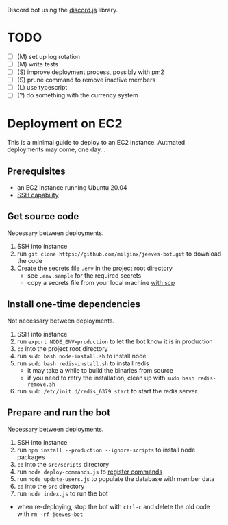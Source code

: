Discord bot using the [discord.js](https://github.com/discordjs/discord.js) library.

# TODO

- [ ] (M) set up log rotation
- [ ] (M) write tests
- [ ] (S) improve deployment process, possibly with pm2
- [ ] (S) prune command to remove inactive members
- [ ] (L) use typescript
- [ ] (?) do something with the currency system

# Deployment on EC2

This is a minimal guide to deploy to an EC2 instance. Autmated deployments may come, one day...

## Prerequisites

- an EC2 instance running Ubuntu 20.04
- [SSH capability](https://docs.aws.amazon.com/AWSEC2/latest/UserGuide/AccessingInstancesLinux.html#AccessingInstancesLinuxSSHClient)

## Get source code

Necessary between deployments.

1. SSH into instance
2. run `git clone https://github.com/miljinx/jeeves-bot.git` to download the code
3. Create the secrets file `.env` in the project root directory
   - see `.env.sample` for the required secrets
   - copy a secrets file from your local machine [with scp](https://docs.aws.amazon.com/AWSEC2/latest/UserGuide/AccessingInstancesLinux.html#AccessingInstancesLinuxSCP)

## Install one-time dependencies

Not necessary between deployments.

1. SSH into instance
2. run `export NODE_ENV=production` to let the bot know it is in production
3. `cd` into the project root directory
4. run `sudo bash node-install.sh` to install node
5. run `sudo bash redis-install.sh` to install redis
   - it may take a while to build the binaries from source
   - if you need to retry the installation, clean up with `sudo bash redis-remove.sh`
6. run `sudo /etc/init.d/redis_6379 start` to start the redis server

## Prepare and run the bot

Necessary between deployments.

1. SSH into instance
2. run `npm install --production --ignore-scripts` to install node packages
3. `cd` into the `src/scripts` directory
4. run `node deploy-commands.js` to [register commands](https://discord.com/developers/docs/interactions/application-commands#authorizing-your-application)
5. run `node update-users.js` to populate the database with member data
6. `cd` into the `src` directory
7. run `node index.js` to run the bot

- when re-deploying, stop the bot with `ctrl-c` and delete the old code with `rm -rf jeeves-bot`
